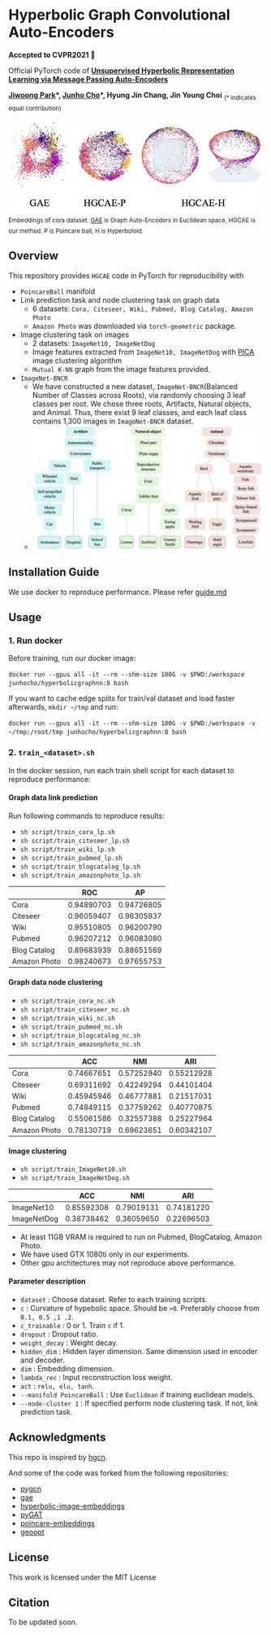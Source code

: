 Hyperbolic Graph Convolutional Auto-Encoders 
==================================================

**Accepted to **CVPR2021** :tada:**


Official PyTorch code of [**Unsupervised Hyperbolic Representation Learning via Message Passing Auto-Encoders**](http://arxiv.org/abs/2103.16046)

**[Jiwoong Park](https://jiwoongpark92.github.io)&ast;, 
[Junho Cho](http://tmmse.xyz/junhocho/)&ast;, Hyung Jin Chang, Jin Young Choi** <sub>(\* indicates equal contribution)</sub>

![vis_cora](./images/fig_cora_small.png)
<sub>Embeddings of cora dataset. [GAE](https://github.com/tkipf/gae) is Graph Auto-Encoders in Euclidean space, HGCAE is our method. P is Poincare ball, H is Hyperboloid.</sub>


## Overview

This repository provides `HGCAE` code in PyTorch for reproducibility with

- `PoincareBall` manifold 
- Link prediction task and node clustering task on graph data
	- 6  datasets: `Cora, Citeseer, Wiki, Pubmed, Blog Catalog, Amazon Photo`
	- `Amazon Photo` was downloaded via `torch-geometric` package.
- Image clustering task on images
	- 2 datasets: `ImageNet10, ImageNetDog`
	- Image features extracted from `ImageNet10, ImageNetDog` with [PICA](https://github.com/Raymond-sci/PICA) image clustering algorithm
	- `Mutual K-NN` graph from the image features provided.
- `ImageNet-BNCR`
  - We have constructed a new dataset, `ImageNet-BNCR`(Balanced Number of Classes across Roots), via randomly choosing 3 leaf classes per root. We chose three roots, Artifacts, Natural objects, and Animal. Thus, there exist 9 leaf classes, and each leaf class contains 1,300 images in `ImageNet-BNCR` dataset.
  - <img width="600" alt="bncr" src="./images/tree_BNCR.png">



## Installation  Guide

We use docker to reproduce performance. Please refer [guide.md](guide.md)


## Usage

### 1. Run docker

Before training, run our docker image:

```docker run --gpus all -it --rm --shm-size 100G -v $PWD:/workspace  junhocho/hyperbolicgraphnn:8 bash```

If you want to cache edge splits for train/val dataset and load faster afterwards, `mkdir ~/tmp` and run:

```docker run --gpus all -it --rm --shm-size 100G -v $PWD:/workspace -v ~/tmp:/root/tmp junhocho/hyperbolicgraphnn:8 bash```



### 2.  ```train_<dataset>.sh```

In the docker session, run each train shell script for each dataset to reproduce performance:

#### Graph data link prediction

Run following commands to reproduce results:

- `sh script/train_cora_lp.sh`
- `sh script/train_citeseer_lp.sh`
- `sh script/train_wiki_lp.sh`
- `sh script/train_pubmed_lp.sh`
- `sh script/train_blogcatalog_lp.sh`
- `sh script/train_amazonphoto_lp.sh`

|              | ROC          | AP           |
|--------------|--------------|--------------|
| Cora         | 0.94890703   | 0.94726805   |
| Citeseer     | 0.96059407   | 0.96305937   |
| Wiki         | 0.95510805 | 0.96200790 |
| Pubmed       | 0.96207212 | 0.96083080 |
| Blog Catalog | 0.89683939 | 0.88651569 |
| Amazon Photo | 0.98240673 | 0.97655753 |


#### Graph data node clustering

- `sh script/train_cora_nc.sh`
- `sh script/train_citeseer_nc.sh`
- `sh script/train_wiki_nc.sh`
- `sh script/train_pubmed_nc.sh`
- `sh script/train_blogcatalog_nc.sh`
- `sh script/train_amazonphoto_nc.sh`

|             | ACC        | NMI        | ARI        |
|-------------|------------|------------|------------|
| Cora		  | 0.74667651 | 0.57252940	| 0.55212928 |
| Citeseer	  | 0.69311692 | 0.42249294	| 0.44101404 |
| Wiki		  | 0.45945946 | 0.46777881 | 0.21517031 |
| Pubmed	  | 0.74849115 | 0.37759262 | 0.40770875 |
| Blog Catalog| 0.55061586 | 0.32557388 | 0.25227964 |
| Amazon Photo| 0.78130719 | 0.69623651 | 0.60342107 |

#### Image clustering

- `sh script/train_ImageNet10.sh`
- `sh script/train_ImageNetDog.sh`

|             | ACC        | NMI        | ARI        |
|-------------|------------|------------|------------|
| ImageNet10  | 0.85592308 | 0.79019131 | 0.74181220 |
| ImageNetDog | 0.38738462 | 0.36059650 | 0.22696503 |


- At least 11GB VRAM is required to run on Pubmed, BlogCatalog, Amazon Photo.
- We have used GTX 1080ti only in our experiments.
- Other gpu architectures may not reproduce above performance.

#### Parameter description

- `dataset` : Choose dataset. Refer to each training scripts.
- `c` : Curvature of hypebolic space. Should be `>0`. Preferably choose from `0.1, 0.5 ,1 ,2`.
- `c_trainable` : 0 or 1. Train `c` if 1.
- `dropout` : Dropout ratio.
- `weight_decay` : Weight decay.
- `hidden_dim` : Hidden layer dimension. Same dimension used in encoder and decoder.
- `dim` : Embedding dimension.
- `lambda_rec` : Input reconstruction loss weight.
- `act` : `relu, elu, tanh`.
- `--manifold PoincareBall` : Use `Euclidean` if training euclidean models.
- `--node-cluster 1` : If specified perform node clustering task. If not, link prediction task.




## Acknowledgments

This repo is inspired by [hgcn](https://github.com/HazyResearch/hgcn).

And some of the code was forked from the following repositories:

 * [pygcn](https://github.com/tkipf/pygcn/tree/master/pygcn)
 * [gae](https://github.com/tkipf/gae/tree/master/gae)
 * [hyperbolic-image-embeddings](https://github.com/KhrulkovV/hyperbolic-image-embeddings)
 * [pyGAT](https://github.com/Diego999/pyGAT)
 * [poincare-embeddings](https://github.com/facebookresearch/poincare-embeddings)
 * [geoopt](https://github.com/geoopt/geoopt)


## License

This work is licensed under the MIT License

## Citation

To be updated soon.
